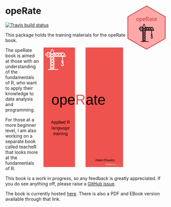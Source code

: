 
# opeRate <a href='http://operate.arawles.co.uk'><img src='logo.png' align="right" height="139" /></a>

[![Travis build
status](https://travis-ci.org/ARawles/opeRate.svg?branch=master)](https://travis-ci.org/ARawles/opeRate)

This package holds the training materials for the opeRate book.

<img src="cover.png" width="250" height="375" alt="Cover image" align="right" style="margin: 0 1em 0 1em" />

The opeRate book is aimed at those with an understanding of the fundamentals of R, who want to apply their knowledge to data analysis and programming.

For those at a more beginner level, I am also working on a separate book called teacheR that looks more at the fundamentals of R.

This book is a work in progress, so any feedback is greatly appreciated. If you do see anything off, please raise a [GitHub issue](https://github.com/arawles/operate/issues).

The book is currently hosted [here](operate.arawles.co.uk). There is also a PDF and EBook version available through that link.
